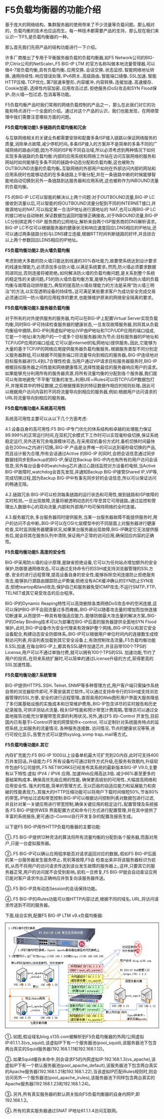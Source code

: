 # F5负载均衡器的功能介绍

  基于庞大的网络结构，集群服务器的使用带来了不少流量等负载问题。那么相对的，负载均衡的技术也应运而生。每一种技术都需要产品的支持，那么现在我们来认识一下F5,是负载均衡器的一种。

  那么首先我们先把产品的结构功能进行一下介绍。

  许多厂商推出了专用于平衡服务器负载的负载均衡器,如F5 Network公司的BIG-IP,Citrix公司的NetScaler｡F5 BIG-IP LTM 的官方名称叫做本地流量管理器,可以做4-7层负载均衡,具有负载均衡､应用交换､会话交换､状态监控､智能网络地址转换､通用持续性､响应错误处理､IPv6网关､高级路由､智能端口镜像､SSL加速､智能HTTP压缩､TCP优化､第7层速率整形､内容缓冲､内容转换､连接加速､高速缓存､Cookie加密､选择性内容加密､应用攻击过滤､拒绝服务(DoS)攻击和SYN Flood保护､防火墙—包过滤､包消毒等功能｡

  F5负载均衡产品时我们常用的网络负载控制的产品之一，那么在此我们对它的功能和特点进行一个全面的介绍。通过对这个产品的认识，我们也能发现，在网络管理中我们需要注意哪些方面的问题。



**F5负载均衡功能1.多链路的负载均衡和冗余**

  与互联网络相关的关键业务都需要安排和配置多条ISP接入链路以保证网络服务的质量,消除单点故障,减少停机时间｡多条ISP接入的方案并不是简单的多条不同的广域网络的路由问题,因为不同的ISP有不同自治域,所以必须考虑到两种情况下如何实现多条链路的负载均衡:内部的应用系统和网络工作站在访问互联网络的服务和网站时如何能够在多条不同的链路中动态分配和负载均衡,这也被称为OUTBOUND流量的负载均衡｡互联网络的外部用户如何在外部访问内部的网站和应用系统时也能够动态的在多条链路上平衡分配,并在一条链路中断的时候能够智能地自动切换到另外一条链路到达服务器和应用系统,这也被称作为INBOUND流量的负载均衡｡

  F5 的BIG-IP LC可以智能的解决以上两个问题:对于OUTBOUND流量,BIG-IP LC接收到流量以后,可以智能的将OUTBOUND流量分配到不同的INTERNET接口,并做源地址的NAT,可以指定某一合法IP地址进行源地址的 NAT,也可以用BIG-IP LC的接口地址自动映射,保证数据包返回时能够正确接收｡对于INBOUND流量,BIG-IP LC分别绑定两个ISP 服务商的公网地址,解析来自两个ISP服务商的DNS解析请求｡BIG-IP LC不仅可以根据服务器的健康状况和响应速度回应LDNS相应的IP地址,还可以通过两条链路分别与LDNS建立连接,根据RTT时间判断链路的好坏,并且综合以上两个参数回应LDNS相应的IP地址｡



**F5负载均衡功能2.防火墙负载均衡**

  考虑到绝大多数的防火墙只能达到线速的30%吞吐能力,故要使系统达到设计要求的线速处理能力,必须添加多台防火墙,以满足系统要求｡然而,防火墙必须要求数据同进同出,否则连接将被拒绝｡如何解决防火墙的负载均衡问题,是关系到整个系统的稳定性的关键问题｡F5的防火墙负载均衡方案,能够为用户提供异构防火墙的负载均衡与故障自动排除能力｡典型的提高防火墙处理能力的方法是采用“防火墙三明治"的方法,以实现透明设备的持续性｡这可满足某些要求客户为成功安全完成交易必须通过同一防火墙的应用程序的要求,也能够维护原来的网络安全隔离的要求｡



**F5负载均衡功能3.服务器负载均衡**

  对于所有的对外提供服务的服务器,均可以在BIG-IP上配置Virtual Server实现负载均衡,同时BIG-IP可持续检查服务器的健康状态,一旦发现故障服务器,则将其从负载均衡组中摘除｡BIG-IP利用虚拟IP地址(VIP由IP地址和TCP/UDP应用的端口组成,它是一个地址)来为用户的一个或多个目标服务器(称为节点:目标服务器的IP地址和TCP/UDP应用的端口组成,它可以是internet的私网地址)提供服务｡因此,它能够为大量的基于TCP/IP的网络应用提供服务器负载均衡服务｡根据服务类型不同分别定义服务器群组,可以根据不同服务端口将流量导向到相应的服务器｡BIG-IP连续地对目标服务器进行L4到L7合理性检查,当用户通过VIP请求目标服务器服务时,BIG-IP根椐目标服务器之间性能和网络健康情况,选择性能最佳的服务器响应用户的请求｡如果能够充分利用所有的服务器资源,将所有流量均衡的分配到各个服务器,我们就可以有效地避免“不平衡"现象的发生｡利用UIE+iRules可以将TCP/UDP数据包打开,并搜索其中的特征数据,之后根据搜索到的特征数据作相应的规则处理｡因此可以根据用户访问内容的不同将流量导向到相应的服务器,例如:根据用户访问请求的URL将流量导向到相应的服务器｡



**F5负载均衡功能4.系统高可用性**

  系统高可用性主要可以从以下几个方面考虑:

  4.1.设备自身的高可用性:F5 BIG-IP专门优化的体系结构和卓越的处理能力保证99.999%的正常运行时间,在双机冗余模式下工作时可以实现毫秒级切换,保证系统稳定运行,另外还有冗余电源模块可选｡在采用双机备份方式时,备机切换时间最快会在200ms之内进行切换｡BIG-IP 产品是业界唯一的可以达到毫秒级切换的产品, 而且设计极为合理,所有会话通过Active 的BIG-IP 的同时,会把会话信息通过同步数据线同步到Backup的BIG-IP,保证在Backup BIG-IP内也有所有的用户访问会话信息;另外每台设备中的watchdog芯片通过心跳线监控对方设备的电频,当Active BIG-IP故障时,watchdog会首先发现,并通知Backup BIG-IP接管Shared IP,VIP等,完成切换过程,因为Backup BIG-IP中有事先同步好的会话信息,所以可以保证访问的畅通无阻｡

  4.2.链路冗余:BIG-IP可以检测每条链路的运行状态和可用性,做到链路和ISP故障的实时检测｡一旦出现故障,流量将被透明动态的引导至其它可用链路｡通过监控和管理出入数据中心的双向流量,内部和外部用户均可保持网络的全时连接｡

  4.3.服务器冗余,多台服务器同时提供服务,当某一台服务器故障不能提供服务时,用户的访问不会中断｡BIG-IP可以在OSI七层模型中的不同层面上对服务器进行健康检查,实时监测服务器健康状况,如果某台服务器出现故障,BIG-IP确定它无法提供服务后,就会将其在服务队列中清除,保证用户正常的访问应用,确保回应内容的正确性｡



**F5负载均衡功能5.高度的安全性**

  BIG-IP采用防火墙的设计原理,是缺省拒绝设备,它可以为任何站点增加额外的安全保护,防御普通网络攻击｡可以通过支持命令行的SSH或支持浏览器管理的SSL方便､安全的进行远程管理,提高设备自身的安全性;能够拆除空闲连接防止拒绝服务攻击;能够执行源路由跟踪防止IP欺骗;拒绝没有ACK缓冲确认的SYN防止SYN攻击;拒绝teartop和land攻击;保护自己和服务器免受ICMP攻击;不运行SMTP､FTP､TELNET或其它易受攻击的后台程序｡

  BIG-IP的Dynamic Reaping特性可以高效删除各类网络DoS攻击中的空闲连接,这可以保护BIG-IP不会因流量过多而瘫痪｡BIG-IP可以随着攻击量的增加而加快连接切断速率,从而提供一种具有极强适应能力､能够防御最大攻击量的解决方案｡BIG-IP的Delay Binding技术可以为部署在BIG-IP后面的服务器提供全面地SYN Flood保护｡此时,BIG-IP设备作为安全代理来有效保护整个网络｡BIG-IP可以和其它安全设备配合,构建动态安全防御体系｡BIG-IP可以根据用户单位时间内的连接数生成控制访问列表,将该列表加载到其它安全设备上,有效控制攻击流量｡F5负载均衡功能6.SSL加速,在每台BIG-IP上,都具有SSL硬件加速芯片,并且自带100个TPS的License,用户可以不通过单独付费,就可以拥有100个TPS的SSL 加速功能,节约了用户的投资｡在将来系统扩展时,可以简单的通过License升级的方式,获得更高的SSL加速性能｡



**F5负载均衡功能7.系统管理**

  BIG-IP提供HTTPS､SSH､Telnet､SNMP等多种管理方式,用户客户端只需操作系统自带的浏览器软件即可,不需安装其它软件｡可以通过支持命令行的SSH或支持浏览器管理的SSL方便､安全的进行远程管理｡直观易用的Web图形用户界面大服务降低了多归属基础设施的实施成本和日常维护费用｡BIG-IP包含详尽的实时报告和历史纪录报告,可供评测站点流量､相关ISP性能和预计带宽计费周期｡管理员可以通过全面地报告功能充分掌握带宽资源的利用状况｡另外,通过F5 的i-Control 开发包,目前国内已有基于i-Control开发的网管软件x-control, 可以定制针对系统服务特点的监控系统,比如服务的流量情况､各种服务连接数､访问情况､节点的健康状况等等,进行可视化显示｡告警方式可以提供syslog､snmp trap､mail等方式｡



**F5负载均衡功能8.其它**

  内存扩充能力:F5 BIG-IP 1000以上设备单机最大可扩充到2G内存,此时可支持400万并发回话｡升级能力:F5 所有设备均可通过软件方式升级,在服务有效期内,升级软件包由F5公司提供｡F5 NETWORKS已经发布其系统的最新版本BIG-IP V9.0,主要有以下特性:虚拟 IPV4 / IPV6 应用､加速Web应用高达3倍､减少66%甚至更多的基础架构成本､确保高优先级应用的性能､确保更高级别的可用性､大幅提高网络和应用安全性､强大的性能,简单的管理方式､无以匹敌的自适应能力和延展能力和突破的性能表现力｡其强大的HTTP压缩功能可以将用户下载时间缩短50%,节省80%的带宽｡IP地址过滤和带宽控制:BIG-IP可以根据访问控制列表对数据包进行过滤,并且针对某一关键应用进行带宽控制,确保关键应用的稳定运行｡配置管理及系统报告:F5 BIG-IP提供WEB 界面配置方式和命令行方式进行配置管理,并在其中提供了丰富的系统报告,更可通过i-Control自行开发复杂的配置及报告生成｡

  以下是F5 BIG-IP用作HTTP负载均衡器的主要功能:

  ①､F5 BIG-IP提供12种灵活的算法将所有流量均衡的分配到各个服务器,而面对用户,只是一台虚拟服务器｡

  ②､F5 BIG-IP可以确认应用程序能否对请求返回对应的数据｡假如F5 BIG-IP后面的某一台服务器发生服务停止､死机等故障,F5会 检查出来并将该服务器标识为宕机,从而不将用户的访问请求传送到该台发生故障的服务器上｡这样,只要其它的服务器正常,用户的访问就不会受到影响｡宕机一旦修复,F5 BIG-IP就会自动查证应用已能对客户请求作出正确响应并恢复向该服务器传送｡

  ③､F5 BIG-IP具有动态Session的会话保持功能｡

  ④､F5 BIG-IP的iRules功能可以做HTTP内容过滤,根据不同的域名､URL,将访问请求传送到不同的服务器｡

  下面,结合实例,配置F5 BIG-IP LTM v9.x负载均衡器:

[![F5负载均衡器的功能介绍和配置图示](F5%E7%9B%B8%E5%85%B3%E4%BB%8B%E7%BB%8D.assets/0954410.gif)](http://images.51cto.com/files/uploadimg/20100504/0954410.gif) 



  ①､如图,假设域名blog.s135.com被解析到F5负载均衡器的外网/公网虚拟IP:61.1.1.3(vs_squid),该虚拟IP下有一个服务器池(pool_squid),该服务器池下包含两台真实的Squid服务器(192.168.1.11和192.168.1.12)｡

  ②､如果Squid缓存未命中,则会请求F5的内网虚拟IP:192.168.1.3(vs_apache),该虚拟IP下有一个默认服务器池(pool_apache_default),该服务器池下包含两台真实的Apache服务器(192.168.1.21和192.168.1.22),当该虚拟IP匹配iRules规则时,则会访问另外一个服务器池(pool_apache_irules),该服务器池下同样包含两台真实的Apache服务器(192.168.1.23和192.168.1.24)｡

  ③､另外,所有真实服务器的默认网关指向F5负载均衡器的自身内网IP,即192.168.1.2｡

  ④､所有的真实服务器通过SNAT IP地址61.1.1.4访问互联网｡